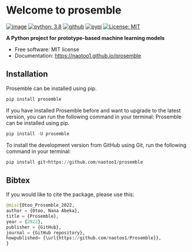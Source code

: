 # Welcome to prosemble


[![image](https://img.shields.io/pypi/v/prosemble.svg)](https://pypi.python.org/pypi/prosemble)
[![python: 3.8](https://img.shields.io/badge/python-3.8-blue.svg)](https://www.python.org/downloads/release/python-380/)
[![github](https://img.shields.io/badge/version-0.8.0-yellow.svg)](https://github.com/naotoo1/Prosemble)
[![pypi](https://img.shields.io/badge/pypi-0.8.0-orange.svg)](https://pypi.org/project/nafes)
[![License: MIT](https://img.shields.io/badge/License-MIT-green.svg)](https://opensource.org/licenses/MIT)


**A Python project for prototype-based machine learning models**

-   Free software: MIT license
-   Documentation: <https://naotoo1.github.io/prosemble>
    

## Installation
Prosemble can be installed using pip.
```python
pip install prosemble
```

If you have installed Prosemble before and want to upgrade to the latest version, you can run the following command in your terminal:
Prosemble can be installed using pip.
```python
pip install -U prosemble
```

To install the development version from GitHub using Git, run the following command in your terminal:
```python
pip install git+https://github.com/naotoo1/prosemble
```


## Bibtex
If you would like to cite the package, please use this:
```python
@misc{Otoo_Prosemble_2022,
author = {Otoo, Nana Abeka},
title = {Prosemble},
year = {2022},
publisher = {GitHub},
journal = {GitHub repository},
howpublished= {\url{https://github.com/naotoo1/Prosemble}},
}
```



